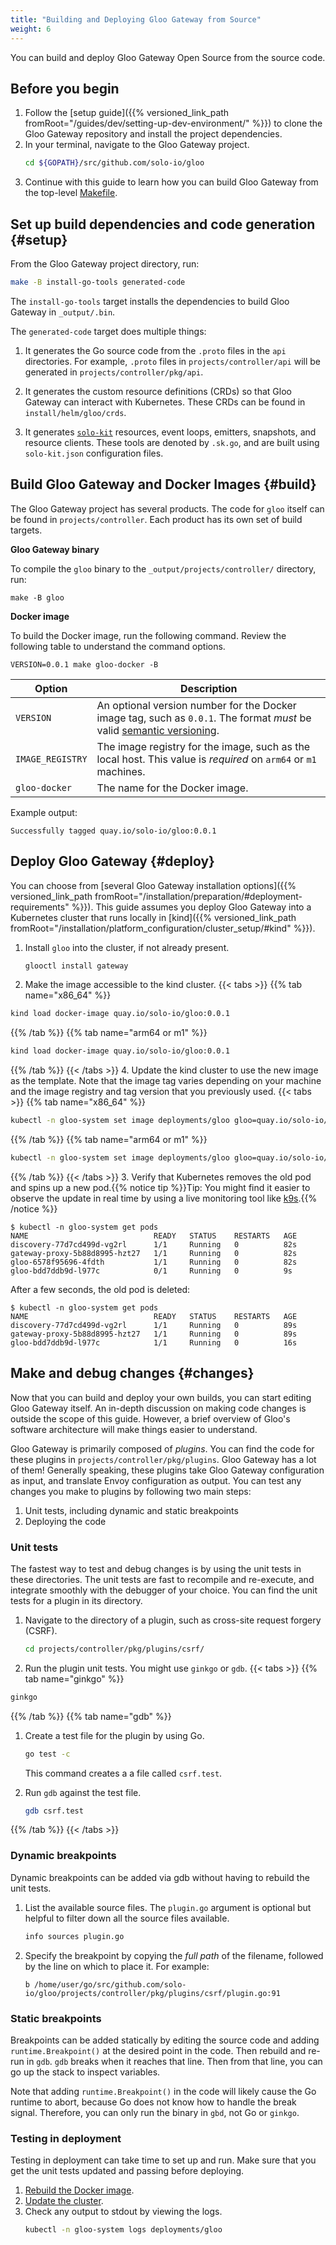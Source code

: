 ```yaml
---
title: "Building and Deploying Gloo Gateway from Source"
weight: 6
---
```


You can build and deploy Gloo Gateway Open Source from the source code.

## Before you begin

1. Follow the [setup guide]({{% versioned_link_path fromRoot="/guides/dev/setting-up-dev-environment/" %}}) to clone the Gloo Gateway repository and install the project dependencies.
2. In your terminal, navigate to the Gloo Gateway project.
   ```sh
   cd ${GOPATH}/src/github.com/solo-io/gloo
   ```
3. Continue with this guide to learn how you can build Gloo Gateway from the top-level [Makefile](https://github.com/solo-io/gloo/blob/main/Makefile).

## Set up build dependencies and code generation {#setup}

From the Gloo Gateway project directory, run:
```sh
make -B install-go-tools generated-code
```

The `install-go-tools` target installs the dependencies to build Gloo Gateway in `_output/.bin`. 

The `generated-code` target does multiple things:

1. It generates the Go source code from the `.proto` files in the `api` directories. For example, `.proto` files in `projects/controller/api` will be generated in `projects/controller/pkg/api`.

2. It generates the custom resource definitions (CRDs) so that Gloo Gateway can interact with Kubernetes. These CRDs can be found in `install/helm/gloo/crds`.

3. It generates [`solo-kit`](https://github.com/solo-io/solo-kit) resources, event loops, emitters, snapshots, and resource clients. These tools are denoted by `.sk.go`, and are built using `solo-kit.json` configuration files.

## Build Gloo Gateway and Docker Images {#build}

The Gloo Gateway project has several products. The code for `gloo` itself can be found in `projects/controller`. Each product has its own set of build targets. 

**Gloo Gateway binary**

To compile the `gloo` binary to the `_output/projects/controller/` directory, run:

    make -B gloo

**Docker image**

To build the Docker image, run the following command. Review the following table to understand the command options.

    VERSION=0.0.1 make gloo-docker -B

| Option | Description                                                                                                                                  |
| ------ |----------------------------------------------------------------------------------------------------------------------------------------------|
| `VERSION` | An optional version number for the Docker image tag, such as `0.0.1`. The format *must* be valid [semantic versioning](https://semver.org/). |
| `IMAGE_REGISTRY` | The image registry for the image, such as the local host. This value is *required* on `arm64` or `m1` machines.                              |
| `gloo-docker` | The name for the Docker image.                                                                                                               |

Example output:

    Successfully tagged quay.io/solo-io/gloo:0.0.1

## Deploy Gloo Gateway {#deploy}

You can choose from [several Gloo Gateway installation options]({{% versioned_link_path fromRoot="/installation/preparation/#deployment-requirements" %}}). This guide assumes you deploy Gloo Gateway into a Kubernetes cluster that runs locally in [kind]({{% versioned_link_path fromRoot="/installation/platform_configuration/cluster_setup/#kind" %}}).

1. Install `gloo` into the cluster, if not already present.
   ```sh
   glooctl install gateway
   ```
2. Make the image accessible to the kind cluster. 
   {{< tabs >}} 
{{% tab name="x86_64" %}}
```sh
kind load docker-image quay.io/solo-io/gloo:0.0.1
```
{{% /tab %}} 
{{% tab name="arm64 or m1" %}}
```sh
kind load docker-image quay.io/solo-io/gloo:0.0.1
```
{{% /tab %}} 
   {{< /tabs >}}
4. Update the kind cluster to use the new image as the template. Note that the image tag varies depending on your machine and the image registry and tag version that you previously used.
   {{< tabs >}} 
{{% tab name="x86_64" %}}
```sh
kubectl -n gloo-system set image deployments/gloo gloo=quay.io/solo-io/gloo:0.0.1
```
{{% /tab %}} 
{{% tab name="arm64 or m1" %}}
```sh
kubectl -n gloo-system set image deployments/gloo gloo=quay.io/solo-io/gloo:0.0.1
```
{{% /tab %}} 
   {{< /tabs >}}
3. Verify that Kubernetes removes the old pod and spins up a new pod.{{% notice tip %}}Tip: You might find it easier to observe the update in real time by using a live monitoring tool like [k9s](https://k9scli.io/).{{% /notice %}}
   ```
   $ kubectl -n gloo-system get pods
   NAME                            READY   STATUS    RESTARTS   AGE
   discovery-77d7cd499d-vg2rl      1/1     Running   0          82s
   gateway-proxy-5b88d8995-hzt27   1/1     Running   0          82s
   gloo-6578f95696-4fdth           1/1     Running   0          82s
   gloo-bdd7ddb9d-l977c            0/1     Running   0          9s
   ```
   After a few seconds, the old pod is deleted:
   ```
   $ kubectl -n gloo-system get pods
   NAME                            READY   STATUS    RESTARTS   AGE
   discovery-77d7cd499d-vg2rl      1/1     Running   0          89s
   gateway-proxy-5b88d8995-hzt27   1/1     Running   0          89s
   gloo-bdd7ddb9d-l977c            1/1     Running   0          16s
   ```

## Make and debug changes {#changes}

Now that you can build and deploy your own builds, you can start editing Gloo Gateway itself. An in-depth discussion on making code changes is outside the scope of this guide. However, a brief overview of Gloo's software architecture will make things easier to understand.

Gloo Gateway is primarily composed of *plugins*. You can find the code for these plugins in `projects/controller/pkg/plugins`. Gloo Gateway has a lot of them! Generally speaking, these plugins take Gloo Gateway configuration as input, and translate Envoy configuration as output. You can test any changes you make to plugins by following two main steps:
1. Unit tests, including dynamic and static breakpoints
2. Deploying the code

### Unit tests

The fastest way to test and debug changes is by using the unit tests in these directories. The unit tests are fast to recompile and re-execute, and integrate smoothly with the debugger of your choice. You can find the unit tests for a plugin in its directory.

1. Navigate to the directory of a plugin, such as cross-site request forgery (CSRF).
   ```sh
   cd projects/controller/pkg/plugins/csrf/
   ```
2. Run the plugin unit tests. You might use `ginkgo` or `gdb`.
   {{< tabs >}} 
{{% tab name="ginkgo" %}}
```sh
ginkgo
```
{{% /tab %}} 
{{% tab name="gdb" %}}
1. Create a test file for the plugin by using Go.
   ```sh
   go test -c
   ```

   This command creates a a file called `csrf.test`.
2. Run `gdb` against the test file.
   ```sh
   gdb csrf.test
   ```
{{% /tab %}} 
   {{< /tabs >}}

### Dynamic breakpoints

Dynamic breakpoints can be added via gdb without having to rebuild the unit tests.

1. List the available source files. The `plugin.go` argument is optional but helpful to filter down all the source files available.
   ```sh
   info sources plugin.go
   ```
2. Specify the breakpoint by copying the *full path* of the filename, followed by the line on which to place it. For example:
   ```
   b /home/user/go/src/github.com/solo-io/gloo/projects/controller/pkg/plugins/csrf/plugin.go:91
   ```

### Static breakpoints

Breakpoints can be added statically by editing the source code and adding `runtime.Breakpoint()` at the desired point in the code. Then rebuild and re-run in `gdb`. `gdb` breaks when it reaches that line. Then from that line, you can go up the stack to inspect variables.

Note that adding `runtime.Breakpoint()` in the code will likely cause the Go runtime to abort, because Go does not know how to handle the break signal. Therefore, you can only run the binary in `gbd`, not Go or `ginkgo`.

### Testing in deployment

Testing in deployment can take time to set up and run. Make sure that you get the unit tests updated and passing before deploying.

1. [Rebuild the Docker image](#build).
2. [Update the cluster](#deploy).
3. Check any output to stdout by viewing the logs.
   ```sh
   kubectl -n gloo-system logs deployments/gloo
   ```
